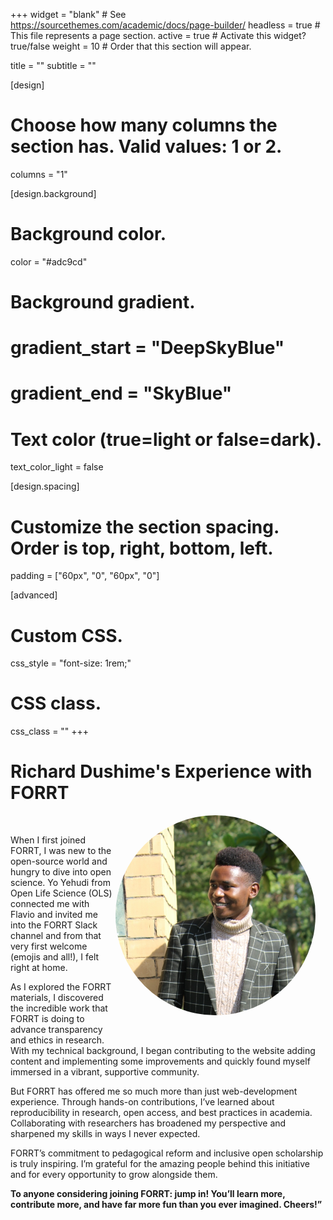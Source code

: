 +++
widget = "blank"  # See https://sourcethemes.com/academic/docs/page-builder/
headless = true  # This file represents a page section.
active = true  # Activate this widget? true/false
weight = 10  # Order that this section will appear.

title = ""
subtitle = ""

[design]
  # Choose how many columns the section has. Valid values: 1 or 2.
  columns = "1"

[design.background]

  # Background color.
  color = "#adc9cd"
  
  # Background gradient.
  # gradient_start = "DeepSkyBlue"
  # gradient_end = "SkyBlue"
  
  # Text color (true=light or false=dark).
  text_color_light = false

[design.spacing]
  # Customize the section spacing. Order is top, right, bottom, left.
  padding = ["60px", "0", "60px", "0"]

[advanced]
 # Custom CSS. 
 css_style = "font-size: 1rem;"
 
 # CSS class.
 css_class = ""
+++

# Richard Dushime's Experience with FORRT

<div style="float: right; margin: 0 1rem 1rem 0; text-align: center;">
  <div style="width: 320px; height: 320px; border-radius: 50%; overflow: hidden;">
    <img
      src="testimonials/RichardDushime.webp"
      alt="Richard Dushime Portrait"
      style="width: 100%; height: 100%; object-fit: cover;"
    >
  </div>
  <div style="margin-top: 0.5rem;">
    <a href="mailto:mudaherarich@gmail.com" title="Email" style="margin-right: 0.5rem;">
      <i class="fas fa-envelope fa-2x" aria-hidden="true"></i>
    </a>
    <a href="https://orcid.org/0000-0002-1281-9895" title="ORCiD">
      <i class="ai ai-orcid fa-2x" aria-hidden="true"></i>
    </a>
    <a href="https://richarddushime.netlify.app/" title="Personal Website">
      <i class="fas fa-globe fa-2x" aria-hidden="true"></i>
    </a>
  </div>
</div>

<br>

When I first joined FORRT, I was new to the open-source world and hungry to dive into open science. Yo Yehudi from Open Life Science (OLS) connected me with Flavio and invited me into the FORRT Slack channel and from that very first welcome (emojis and all!), I felt right at home.

As I explored the FORRT materials, I discovered the incredible work that FORRT is doing to advance transparency and ethics in research. With my technical background, I began contributing to the website adding content and implementing some improvements and quickly found myself immersed in a vibrant, supportive community.

But FORRT has offered me so much more than just web-development experience. Through hands-on contributions, I’ve learned about reproducibility in research, open access, and best practices  in academia. Collaborating with researchers  has broadened my perspective and sharpened my skills in ways I never expected.

FORRT’s commitment to pedagogical reform and inclusive open scholarship is truly inspiring. I’m grateful for the amazing people behind this initiative and for every opportunity to grow alongside them.

**To anyone considering joining FORRT: jump in! You’ll learn more, contribute more, and have far more fun than you ever imagined. Cheers!”**

